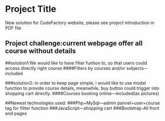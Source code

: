 # Project Title

New solution for CodeFactory website, please see project introduction in PDF file 

## Project challenge:current webpage offer all course without details
##solution1:We would like to have filter funtion to, so that users could access directly right course
####Filters by courses and/or subjects--included

###solution2: in order to keep page simple, i would like to use modal function to provide course details, meanwhile, buy button could trigger into shopping cart directly. 
####Courses booking online—included(as pictures)

##Newest technologies used:
###Php+MySql—admin pannel+user+course tag for filiter function
###JavaScript—shopping cart
###Bootstrap-All front end pages

